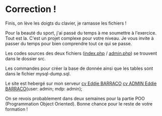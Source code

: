 
# Correction !

Finis, on lève les doigts du clavier, je ramasse les fichiers !

Pour la beauté du sport, j'ai passé du temps à me soumettre à l'exercice. Tout est la. C'est un projet complexe pour votre niveau. Je vous invite à passer du temps pour bien comprendre tout ce qui se passe.

Les codes sources des deux fichiers ([index.php](src/index.php) / [admin.php](src/admin.php)) se trouvent dans le dossier src.

Les commandes pour créer la base de donnée ainsi que les tables sont dans le fichier mysql-dump.sql.

Le site est hebergé sur mon serveur [cv Eddie BARRACO](https://cv.eddiebarraco.fr) [cv ADMIN Eddie BARRACO](https://cv.eddiebarraco.fr/admin.php)(user: admin; mdp: admin);

On se revois probablement dans deux semaines pour la partie POO (Programmation Object Oriented). Bonne chance pour le reste de votre formation !
